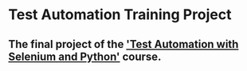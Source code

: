 # Test Automation Training Project
## The final project of the ['Test Automation with Selenium and Python'](https://stepik.org/course/575) course.